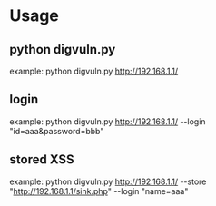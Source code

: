 # Usage

## python digvuln.py <url>
example:
python digvuln.py http://192.168.1.1/

## login
example:
python digvuln.py http://192.168.1.1/ --login "id=aaa&password=bbb"

## stored XSS
example:
python digvuln.py http://192.168.1.1/ --store "http://192.168.1.1/sink.php" --login "name=aaa"
